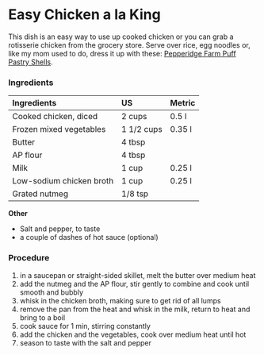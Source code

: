 # Easy Chicken a la King

This dish is an easy way to use up cooked chicken or you can grab a rotisserie chicken from the grocery store. Serve over rice, egg noodles or, like my mom used to do, dress it up with these: [Pepperidge Farm Puff Pastry Shells](http://www.pepperidgefarm.com/Images/Products/prdLarge_112172.jpg).


### Ingredients

|Ingredients | US    |Metric |
|:-----------|:------|:------|
| Cooked chicken, diced | 2 cups | 0.5 l |
| Frozen mixed vegetables | 1 1/2 cups | 0.35 l |
| Butter | 4 tbsp | |
| AP flour | 4 tbsp | |
| Milk | 1 cup | 0.25 l |
| Low-sodium chicken broth | 1 cup | 0.25 l |
| Grated nutmeg | 1/8 tsp | |

**Other**
* Salt and pepper, to taste
* a couple of dashes of hot sauce (optional)

### Procedure

1. in a saucepan or straight-sided skillet, melt the butter over medium heat
2. add the nutmeg and the AP flour, stir gently to combine and cook until smooth and bubbly
3. whisk in the chicken broth, making sure to get rid of all lumps
4. remove the pan from the heat and whisk in the milk, return to heat and bring to a boil
5. cook sauce for 1 min, stirring constantly
6. add the chicken and the vegetables, cook over medium heat until hot
7. season to taste with the salt and pepper
